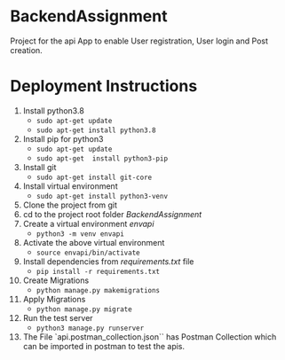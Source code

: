# BackendAssignment

Project for the api App to enable User registration, User login and Post creation.

# Deployment Instructions

1. Install python3.8
    - `sudo apt-get update`
    - `sudo apt-get install python3.8`
1. Install pip for python3
    - `sudo apt-get update`
    - `sudo apt-get  install python3-pip`
1. Install git
    - `sudo apt-get install git-core`
1. Install virtual environment
    - `sudo apt-get install python3-venv`
1. Clone the project from git
1. cd to the project root folder _BackendAssignment_
1. Create a virtual environment _envapi_
    - `python3 -m venv envapi`
1. Activate the above virtual environment
    - `source envapi/bin/activate`
1. Install dependencies from _requirements.txt_ file 
    - `pip install -r requirements.txt`
1. Create Migrations 
    - `python manage.py makemigrations`
1. Apply Migrations
    - `python manage.py migrate`
1. Run the test server
    - `python3 manage.py runserver`
1. The File `api.postman_collection.json`` has Postman Collection  which can be imported in postman to test the apis.

